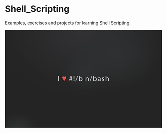 # Shell_Scripting
Examples, exercises and projects for learning Shell Scripting.

![Image](./images/shell.jpg)

